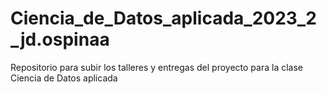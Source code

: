 # Ciencia_de_Datos_aplicada_2023_2_jd.ospinaa
Repositorio para subir los talleres y entregas del proyecto para la clase Ciencia de Datos aplicada
